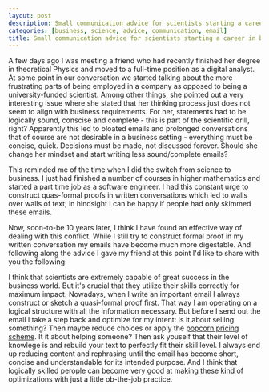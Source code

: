 ```yaml
---
layout: post
description: Small communication advice for scientists starting a career in business
categories: [business, science, advice, communication, email]
title: Small communication advice for scientists starting a career in business
---
```


A few days ago I was meeting a friend who had recently finished her degree in theoretical Physics and moved to a full-time position as a digital analyst. At some point in our conversation we started talking about the more frustrating parts of being employed in a company as opposed to being a university-funded scientist. Among other things, she pointed out a very interesting issue where she stated that her thinking process just does not seem to align with business requirements. For her, statements had to be logically sound, conscise and complete - this is part of the scientific drill, right? Apparently this led to bloated emails and prolonged conversations that of course are not desirable in a business setting - everything must be concise, quick. Decisions must be made, not discussed forever. Should she change her mindset and start writing less sound/complete emails?

This reminded me of the time when I did the switch from science to business. I just had finished a number of courses in higher mathematics and started a part time job as a software engineer. I had this constant urge to construct quas-formal proofs in written conversations which led to walls over walls of text; in hindsight I can be happy if people had only skimmed these emails.

Now, soon-to-be 10 years later, I think I have found an effective way of dealing with this conflict. While I still try to construct formal proof in my written conversation my emails have become much more digestable. And following along the advice I gave my friend at this point I'd like to share with you the following:

I think that scientists are extremely capable of great success in the business world. But it's crucial that they utilize their skills correctly for maximum impact. Nowadays, when I write an important email I always construct or sketch a quasi-formal proof first. That way I am operating on a logical structure with all the information necessary. But before I send out the email I take a step back and optimize for my intent: Is it about selling something? Then maybe reduce choices or apply the [popcorn pricing scheme](https://marketfit.co/the-psychology-of-popcorn-pricing-2). It it about helping someone? Then ask youself that their level of knowlege is and rebuild your text to perfectly fit their skill level. I always end up reducing content and rephrasing until the email has become short, concise and understandable for its intended purpose. And I think that logically skilled perople can become very good at making these kind of optimizations with just a little ob-the-job practice.  



